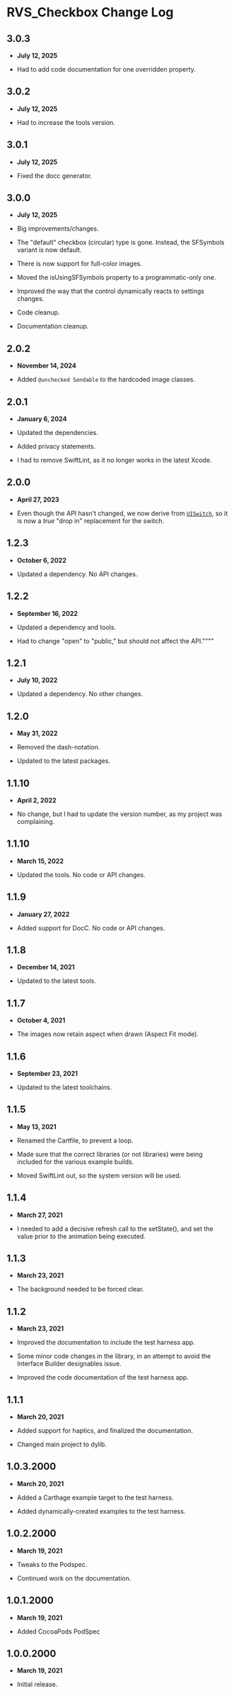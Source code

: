 # RVS_Checkbox Change Log

## 3.0.3

- **July 12, 2025**

- Had to add code documentation for one overridden property.

## 3.0.2

- **July 12, 2025**

- Had to increase the tools version.

## 3.0.1

- **July 12, 2025**

- Fixed the docc generator.

## 3.0.0

- **July 12, 2025**

- Big improvements/changes.
- The "default" checkbox (circular) type is gone. Instead, the SFSymbols variant is now default.
- There is now support for full-color images.
- Moved the isUsingSFSymbols property to a programmatic-only one.
- Improved the way that the control dynamically reacts to settings changes.
- Code cleanup.
- Documentation cleanup.

## 2.0.2

- **November 14, 2024**

- Added `@unchecked Sendable` to the hardcoded image classes.

## 2.0.1

- **January 6, 2024**

- Updated the dependencies.
- Added privacy statements.
- I had to remove SwiftLint, as it no longer works in the latest Xcode.

## 2.0.0

- **April 27, 2023**

- Even though the API hasn't changed, we now derive from [`UISwitch`](https://developer.apple.com/documentation/uikit/uiswitch), so it is now a _true_ "drop in" replacement for the switch.

## 1.2.3

- **October 6, 2022**

- Updated a dependency. No API changes.

## 1.2.2

- **September 16, 2022**

- Updated a dependency and tools.
- Had to change "open" to "public," but should not affect the API.""""

## 1.2.1

- **July 10, 2022**

- Updated a dependency. No other changes.

## 1.2.0

- **May 31, 2022**

- Removed the dash-notation.
- Updated to the latest packages.

## 1.1.10

- **April 2, 2022**

- No change, but I had to update the version number, as my project was complaining.

## 1.1.10

- **March 15, 2022**

- Updated the tools. No code or API changes.

## 1.1.9

- **January 27, 2022**

- Added support for DocC. No code or API changes.

## 1.1.8

- **December 14, 2021**

- Updated to the latest tools.

## 1.1.7

- **October 4, 2021**

- The images now retain aspect when drawn (Aspect Fit mode).

## 1.1.6

- **September 23, 2021**

- Updated to the latest toolchains.

## 1.1.5

- **May 13, 2021**

- Renamed the Cartfile, to prevent a loop.
- Made sure that the correct libraries (or not libraries) were being included for the various example builds.
- Moved SwiftLint out, so the system version will be used.

## 1.1.4

- **March 27, 2021**

- I needed to add a decisive refresh call to the setState(), and set the value prior to the animation being executed.

## 1.1.3

- **March 23, 2021**

- The background needed to be forced clear.

## 1.1.2

- **March 23, 2021**

- Improved the documentation to include the test harness app.
- Some minor code changes in the library, in an attempt to avoid the Interface Builder designables issue.
- Improved the code documentation of the test harness app.

## 1.1.1

- **March 20, 2021**

- Added support for haptics, and finalized the documentation.

- Changed main project to dylib.

## 1.0.3.2000

- **March 20, 2021**

- Added a Carthage example target to the test harness.
- Added dynamically-created examples to the test harness.

## 1.0.2.2000

- **March 19, 2021**

- Tweaks to the Podspec.
- Continued work on the documentation.

## 1.0.1.2000

- **March 19, 2021**

- Added CocoaPods PodSpec

## 1.0.0.2000

- **March 19, 2021**

- Initial release.
